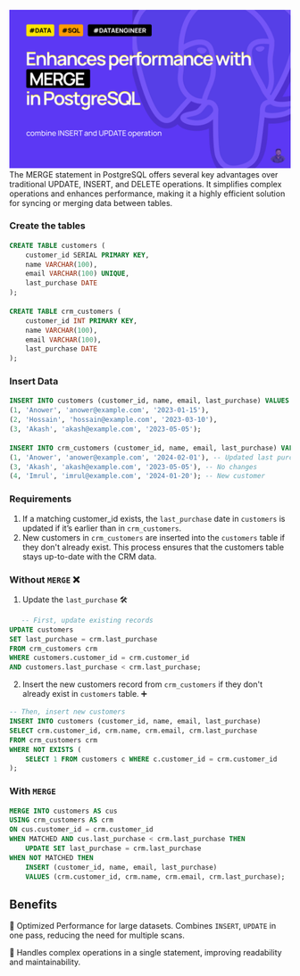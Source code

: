 ![Alt text](https://github.com/anowerhossain/Optimized-Performance-using-MERGE-in-PostgreSQL/blob/main/Cover-2.jpg)
The MERGE statement in PostgreSQL offers several key advantages over traditional UPDATE, INSERT, and DELETE operations. It simplifies complex operations and enhances performance, making it a highly efficient solution for syncing or merging data between tables.

### Create the tables 
```sql
CREATE TABLE customers (
    customer_id SERIAL PRIMARY KEY,
    name VARCHAR(100),
    email VARCHAR(100) UNIQUE,
    last_purchase DATE
);

CREATE TABLE crm_customers (
    customer_id INT PRIMARY KEY,
    name VARCHAR(100),
    email VARCHAR(100),
    last_purchase DATE
);
```

### Insert Data 
```sql
INSERT INTO customers (customer_id, name, email, last_purchase) VALUES
(1, 'Anower', 'anower@example.com', '2023-01-15'),
(2, 'Hossain', 'hossain@example.com', '2023-03-10'),
(3, 'Akash', 'akash@example.com', '2023-05-05');

INSERT INTO crm_customers (customer_id, name, email, last_purchase) VALUES
(1, 'Anower', 'anower@example.com', '2024-02-01'), -- Updated last purchase date
(3, 'Akash', 'akash@example.com', '2023-05-05'), -- No changes
(4, 'Imrul', 'imrul@example.com', '2024-01-20'); -- New customer

```

### Requirements 

1. If a matching customer_id exists, the `last_purchase` date in `customers` is updated if it’s earlier than in `crm_customers`.
2. New customers in `crm_customers` are inserted into the `customers` table if they don't already exist. This process ensures that the customers table stays up-to-date with the CRM data.


### Without `MERGE` ❌

1. Update the `last_purchase` 🛠️

```sql
   -- First, update existing records
UPDATE customers
SET last_purchase = crm.last_purchase
FROM crm_customers crm
WHERE customers.customer_id = crm.customer_id
AND customers.last_purchase < crm.last_purchase;
```

2. Insert the new customers record from `crm_customers` if they don't already exist in `customers` table. ➕

```sql
-- Then, insert new customers
INSERT INTO customers (customer_id, name, email, last_purchase)
SELECT crm.customer_id, crm.name, crm.email, crm.last_purchase
FROM crm_customers crm
WHERE NOT EXISTS (
    SELECT 1 FROM customers c WHERE c.customer_id = crm.customer_id
);
```

### With `MERGE` 

```sql
MERGE INTO customers AS cus
USING crm_customers AS crm
ON cus.customer_id = crm.customer_id
WHEN MATCHED AND cus.last_purchase < crm.last_purchase THEN
    UPDATE SET last_purchase = crm.last_purchase
WHEN NOT MATCHED THEN 
    INSERT (customer_id, name, email, last_purchase)
    VALUES (crm.customer_id, crm.name, crm.email, crm.last_purchase);
```

## Benefits 
🔹 Optimized Performance for large datasets. Combines `INSERT`, `UPDATE` in one pass, reducing the need for multiple scans.

🔹 Handles complex operations in a single statement, improving readability and maintainability.


